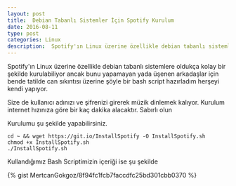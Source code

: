 ```yaml
---
layout: post
title:  Debian Tabanlı Sistemler İçin Spotify Kurulum
date: 2016-08-11
type: post
categories: Linux
description:  Spotify'ın Linux üzerine özellikle debian tabanlı sistemlere oldukça kolay bir şekilde kurulabiliyor ancak bunu yapamayan yada üşenen 
---
```


Spotify'ın Linux üzerine özellikle debian tabanlı sistemlere oldukça kolay bir şekilde kurulabiliyor ancak bunu yapamayan yada üşenen arkadaşlar için bende tatilde can sıkıntısı üzerine şöyle bir bash script hazırladım herşeyi kendi yapıyor.

Size de kullanıcı adınızı ve şifrenizi girerek müzik dinlemek kalıyor. Kurulum internet hızınıza göre bir kaç dakika alacaktır. Sabırlı olun

Kurulumu şu şekilde yapabilirsiniz.

```console
cd ~ && wget https://git.io/InstallSpotify -O InstallSpotify.sh
chmod +x InstallSpotify.sh
./InstallSpotify.sh
```

Kullandığımız Bash Scriptimizin içeriği ise şu şekilde

{% gist MertcanGokgoz/8f94fc1fcb7faccdfc25bd301cbb0370 %}